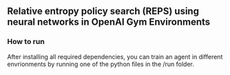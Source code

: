 ## Relative entropy policy search (REPS) using neural networks in OpenAI Gym Environments

### How to run
After installing all required dependencies, you can train an agent in different envrionments by running one of the python files in the /run folder.
